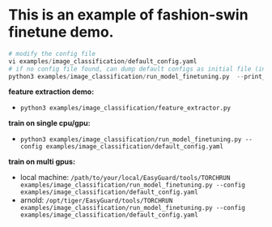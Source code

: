 # This is an example of fashion-swin finetune demo.

```python
# modify the config file
vi examples/image_classification/default_config.yaml
# if no config file found, can dump default configs as initial file (in your local machine)
python3 examples/image_classification/run_model_finetuning.py  --print_config > examples/image_classification/default_config.yaml
```

**feature extraction demo:**
- `python3 examples/image_classification/feature_extractor.py`

**train on single cpu/gpu:**
- `python3 examples/image_classification/run_model_finetuning.py --config examples/image_classification/default_config.yaml`

**train on multi gpus:**
- local machine: `/path/to/your/local/EasyGuard/tools/TORCHRUN examples/image_classification/run_model_finetuning.py --config examples/image_classification/default_config.yaml`
- arnold: `/opt/tiger/EasyGuard/tools/TORCHRUN examples/image_classification/run_model_finetuning.py --config examples/image_classification/default_config.yaml`